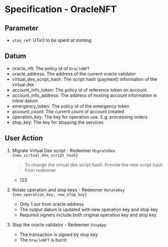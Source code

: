 # Specification - OracleNFT

## Parameter

- `utxo_ref`: UTxO to be spent at minting

## Datum

- oracle_nft: The policy id of `OracleNFT`
- oracle_address: The address of the current oracle validator
- virtual_dex_script_hash: The script hash (payment) information of the virtual dex
- account_info_token: The policy id of reference token on account
- account_info_address: The address of hosting account information in inline datum
- emergency_token: The policy id of the emergency token
- account_count: The current count of account created
- operation_key: The key for operation use. E.g. processing orders
- stop_key: The key for stopping the services

## User Action

1. Migrate Virtual Dex script - Redeemer `MigrateDex {new_virtual_dex_script_hash}`

   > To change the virtual dex script hash. Provide the new script hash from redeemer

   - 123

2. Rotate operation and stop keys - Redeemer `RotateKey {new_operation_key, new_stop_key}`

   - Only 1 out from oracle address
   - The output datum is updated with new operation key and stop key
   - Required signers include both original operation key and stop key

3. Stop the oracle validator - Redeemer `StopApp`

   - The transaction is signed by stop key
   - The `OracleNFT` is burnt
